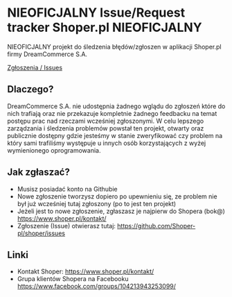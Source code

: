 # NIEOFICJALNY Issue/Request tracker Shoper.pl NIEOFICJALNY

NIEOFICJALNY projekt do śledzenia błędów/zgłoszen w aplikacji Shoper.pl firmy DreamCommerce S.A.

[Zgłoszenia / Issues](https://github.com/Shoper-pl/shoper/issues)

## Dlaczego?

DreamCommerce S.A. nie udostępnia żadnego wglądu do zgłoszeń które do nich trafiają oraz nie przekazuje kompletnie żadnego feedbacku na temat postępu prac nad rzeczami wcześniej zgłoszonymi. W celu lepszego zarządzania i śledzenia problemów powstał ten projekt, otwarty oraz publicznie dostępny gdzie jesteśmy w stanie zweryfikować czy problem na który sami trafiliśmy występuje u innych osób korzystających z wyżej wymienionego oprogramowania.

## Jak zgłaszać?

* Musisz posiadać konto na Githubie
* Nowe zgłoszenie tworzysz dopiero po upewnieniu się, ze problem nie był już wcześniej tutaj zgłoszony (po to jest ten projekt)
* Jeżeli jest to nowe zgłoszenie, zgłaszasz je najpierw do Shopera (bok@) https://www.shoper.pl/kontakt/
* Zgłoszenie (Issue) otwierasz tutaj: https://github.com/Shoper-pl/shoper/issues

## Linki

* Kontakt Shoper: https://www.shoper.pl/kontakt/
* Grupa klientów Shopera na Facebooku https://www.facebook.com/groups/104213943253099/
